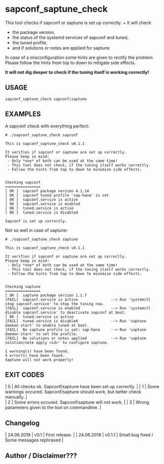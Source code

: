 # sapconf_saptune_check

This tool checks if sapconf or saptune is set up correctly. +
It will check
  * the package version,
  * the status of the systemd services of sapconf and tuned,
  * the tuned profile,
  * and if solutions or notes are applied for saptune

In case of a misconfiguration some hints are given to rectify the problem.
Please follow the hints from top to down to mitigate side effects.

**It will not dig deeper to check if the tuning itself is working correctly!**


## USAGE
```
sapconf_saptune_check sapconf|saptune
```

## EXAMPLES

A sapconf check with everything perfect:
```
# ./sapconf_saptune_check sapconf

This is sapconf_saptune_check v0.1.1

It verifies if sapconf or saptune are set up correctly.
Please keep in mind:
 - Only *one* of both can be used at the same time!
 - This tool does not check, if the tuning itself works correctly.
 - Follow the hints from top to down to minimize side effects.


Checking sapconf
================
[ OK ]  sapconf package version 4.1.14
[ OK ]  sapconf tuned profile 'sap-hana' is set
[ OK ]  sapconf.service is active
[ OK ]  sapconf.service is enabled
[ OK ]  tuned.service is active
[ OK ]  tuned.service is disabled

Sapconf is set up correctly.
```

Not so well in case of saptune:
```
# ./sapconf_saptune_check saptune

This is sapconf_saptune_check v0.1.1

It verifies if sapconf or saptune are set up correctly.
Please keep in mind:
 - Only *one* of both can be used at the same time!
 - This tool does not check, if the tuning itself works correctly.
 - Follow the hints from top to down to minimize side effects.


Checking saptune
================
[ OK ]  saptune package version 1.1.7
[FAIL]  sapconf.service is active               --> Run 'systemctl stop sapconf.service' to stop the tuning now.
[FAIL]  sapconf.service is enabled              --> Run 'systemctl disable sapconf.service' to deactivate sapconf at boot.
[ OK ]  tuned.service is active
[FAIL]  tuned.service is disabled               --> Run 'saptune daemon start' to enable tuned at boot.
[FAIL]  No saptune profile is set: sap-hana     --> Run 'saptune daemon start' to set the profile.
[FAIL]  No solutions or notes applied           --> Run 'saptune solution|note apply <id>' to configure saptune.

1 warning(s) have been found.
4 error(s) have been found.
Saptune will not work properly!
```


## EXIT CODES

| 0 | All checks ok. Sapconf/saptune have been set up correctly.                     |
| 1 | Some warnings occured. Sapconf/saptune should work, but better check manually. |   
| 2 | Some errors occured. Sapconf/saptune will not work.                            |
| 3 | Wrong parameters given to the tool on commandline.                             | 


## Changelog

| 24.06.2019 | v0.1     | First release.                              |
| 24.06.2019 | v0.1.1   |  Small bug fixed / Some messages rephrased  |

## Author / Disclaimer???
